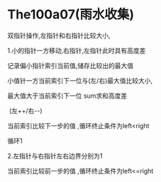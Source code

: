 # The100a07(雨水收集)

双指针操作,左指针和右指针比较大小,

   1.小的指针一方移动,右指针,左指针此时具有高度差

   记录偏小指针索引当前值,储存比较出的最大值

   小值针一方当前索引下一位与(左/右)最大值比较大小,

   最大值大于当前索引下一位 sum求和高度差 

​    (左++/右--)

当前索引比较下一步的值 ,循环终止条件为left<right

循环1

 2.左指针与右指针左右边界分别为1

当前索引比较前一步的值 ,循环终止条件为left<=right